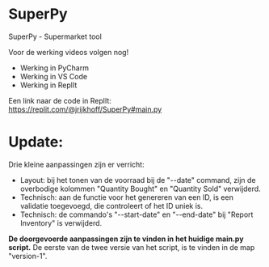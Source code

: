 # SuperPy
 SuperPy - Supermarket tool

Voor de werking videos volgen nog!
- Werking in PyCharm
- Werking in VS Code
- Werking in ReplIt

Een link naar de code in ReplIt:
https://replit.com/@jrijkhoff/SuperPy#main.py

# Update:
Drie kleine aanpassingen zijn er verricht:
- Layout: bij het tonen van de voorraad bij de "--date" command, zijn de overbodige kolommen "Quantity Bought" en "Quantity Sold" verwijderd.
- Technisch: aan de functie voor het genereren van een ID, is een validatie toegevoegd, die controleert of het ID uniek is.
- Technisch: de commando's "--start-date" en "--end-date" bij "Report Inventory" is verwijderd.

**De doorgevoerde aanpassingen zijn te vinden in het huidige main.py script.**
De eerste van de twee versie van het script, is te vinden in de map "version-1".
